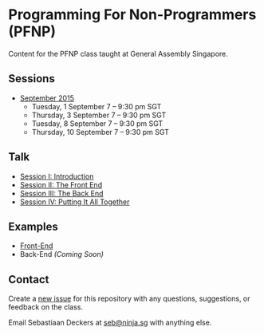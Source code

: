 # Programming For Non-Programmers (PFNP)
Content for the PFNP class taught at General Assembly Singapore.

## Sessions
- [September 2015](https://generalassemb.ly/education/programming-for-non-programmers/singapore/16095)
  - Tuesday, 1 September 7 – 9:30 pm SGT
  - Thursday, 3 September 7 – 9:30 pm SGT
  - Tuesday, 8 September 7 – 9:30 pm SGT
  - Thursday, 10 September 7 – 9:30 pm SGT

## Talk
- [Session I: Introduction](1.md)
- [Session II: The Front End](2.md)
- [Session III: The Back End](3.md)
- [Session IV: Putting It All Together](4.md)

## Examples
- [Front-End](./example)
- Back-End *(Coming Soon)*

## Contact
Create a [new issue](https://github.com/cbas/pfnp/issues/new) for this repository with any questions, suggestions, or feedback on the class.

Email Sebastiaan Deckers at <seb@ninja.sg> with anything else.
